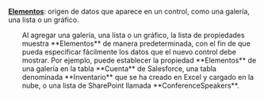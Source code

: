 [**Elementos**](../maker/canvas-apps/controls/properties-core.md): origen de datos que aparece en un control, como una galería, una lista o un gráfico.

<p style="margin-left: 2.0em">Al agregar una galería, una lista o un gráfico, la lista de propiedades muestra **Elementos** de manera predeterminada, con el fin de que pueda especificar fácilmente los datos que el nuevo control debe mostrar. Por ejemplo, puede establecer la propiedad **Elementos** de una galería en la tabla **Cuenta** de Salesforce, una tabla denominada **Inventario** que se ha creado en Excel y cargado en la nube, o una lista de SharePoint llamada **ConferenceSpeakers**.

